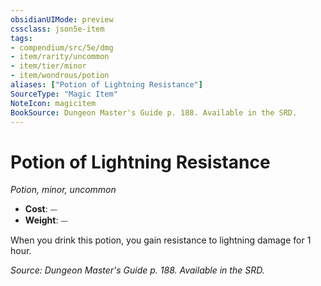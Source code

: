 ```yaml
---
obsidianUIMode: preview
cssclass: json5e-item
tags:
- compendium/src/5e/dmg
- item/rarity/uncommon
- item/tier/minor
- item/wondrous/potion
aliases: ["Potion of Lightning Resistance"]
SourceType: "Magic Item"
NoteIcon: magicitem
BookSource: Dungeon Master's Guide p. 188. Available in the SRD.
---
```

# Potion of Lightning Resistance
*Potion, minor, uncommon*  

- **Cost**: ⏤
- **Weight**: ⏤

When you drink this potion, you gain resistance to lightning damage for 1 hour.

*Source: Dungeon Master's Guide p. 188. Available in the SRD.*